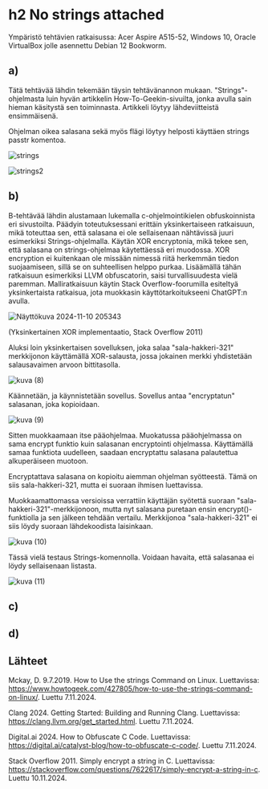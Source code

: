 # h2 No strings attached

Ympäristö tehtävien ratkaisussa: Acer Aspire A515-52, Windows 10, Oracle VirtualBox jolle asennettu Debian 12 Bookworm.

## a)

Tätä tehtävää lähdin tekemään täysin tehtävänannon mukaan. "Strings"-ohjelmasta luin hyvän artikkelin How-To-Geekin-sivuilta, jonka avulla sain hieman käsitystä sen toiminnasta. Artikkeli löytyy lähdeviitteistä ensimmäisenä.

Ohjelman oikea salasana sekä myös flägi löytyy helposti käyttäen strings passtr komentoa. 

![strings](https://github.com/user-attachments/assets/deb2178d-17c6-4a58-a02f-6b106a194b62)

![strings2](https://github.com/user-attachments/assets/dde89cf2-58eb-4a6a-9bfb-2d8a38cd9029)

## b)

B-tehtävää lähdin alustamaan lukemalla c-ohjelmointikielen obfuskoinnista eri sivustoilta. Päädyin toteutuksessani erittäin yksinkertaiseen ratkaisuun, mikä toteuttaa sen, että salasana ei ole sellaisenaan nähtävissä juuri esimerkiksi Strings-ohjelmalla. Käytän XOR encryptonia, mikä tekee sen, että salasana on strings-ohjelmaa käytettäessä eri muodossa. XOR encryption ei kuitenkaan ole missään nimessä riitä herkemmän tiedon suojaamiseen, sillä se on suhteellisen helppo purkaa. Lisäämällä tähän ratkaisuun esimerkiksi LLVM obfuscatorin, saisi turvallisuudesta vielä paremman. Malliratkaisuun käytin Stack Overflow-foorumilla esiteltyä yksinkertaista ratkaisua, jota muokkasin käyttötarkoitukseeni ChatGPT:n avulla. 

![Näyttökuva 2024-11-10 205343](https://github.com/user-attachments/assets/3b7c1606-5166-4122-b82f-35836db55954)

(Yksinkertainen XOR implementaatio, Stack Overflow 2011)

Aluksi loin yksinkertaisen sovelluksen, joka salaa "sala-hakkeri-321" merkkijonon käyttämällä XOR-salausta, jossa jokainen merkki yhdistetään salausavaimen arvoon bittitasolla. 

![kuva (8)](https://github.com/user-attachments/assets/0e59963c-15ea-4a6f-8d98-7267dc20b89d)

Käännetään, ja käynnistetään sovellus. Sovellus antaa "encryptatun" salasanan, joka kopioidaan.

![kuva (9)](https://github.com/user-attachments/assets/2da30ead-4e89-4e4e-bec5-871245f92907)


Sitten muokkaamaan itse pääohjelmaa. Muokatussa pääohjelmassa on sama encrypt funktio kuin salasanan encryptointi ohjelmassa. Käyttämällä samaa funktiota uudelleen, saadaan encryptattu salasana palautettua alkuperäiseen muotoon. 

Encryptattava salasana on kopioitu aiemman ohjelman syötteestä. Tämä on siis sala-hakkeri-321, mutta ei suoraan ihmisen luettavissa.

Muokkaamattomassa versioissa verrattiin käyttäjän syötettä suoraan "sala-hakkeri-321"-merkkijonoon, mutta nyt salasana puretaan ensin encrypt()-funktiolla ja sen jälkeen tehdään vertailu. Merkkijonoa "sala-hakkeri-321" ei siis löydy suoraan lähdekoodista laisinkaan.  

![kuva (10)](https://github.com/user-attachments/assets/4ef16540-561e-47bd-bdc2-bff38e6478d1)

Tässä vielä testaus Strings-komennolla. Voidaan havaita, että salasanaa ei löydy sellaisenaan listasta.

![kuva (11)](https://github.com/user-attachments/assets/722da70b-6a17-4efc-a76d-055f9a7b6845)

## c)

## d)

## Lähteet

Mckay, D. 9.7.2019. How to Use the strings Command on Linux. Luettavissa: https://www.howtogeek.com/427805/how-to-use-the-strings-command-on-linux/. Luettu 7.11.2024.

Clang 2024. Getting Started: Building and Running Clang. Luettavissa: https://clang.llvm.org/get_started.html. Luettu 7.11.2024.

Digital.ai 2024. How to Obfuscate C Code. Luettavissa: https://digital.ai/catalyst-blog/how-to-obfuscate-c-code/. Luettu 7.11.2024.

Stack Overflow 2011. Simply encrypt a string in C. Luettavissa: https://stackoverflow.com/questions/7622617/simply-encrypt-a-string-in-c. Luettu 10.11.2024.
